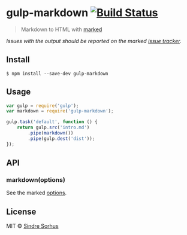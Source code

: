 # gulp-markdown [![Build Status](https://travis-ci.org/sindresorhus/gulp-markdown.svg?branch=master)](https://travis-ci.org/sindresorhus/gulp-markdown)

> Markdown to HTML with [marked](https://github.com/chjj/marked)

*Issues with the output should be reported on the marked [issue tracker](https://github.com/chjj/marked/issues).*


## Install

```
$ npm install --save-dev gulp-markdown
```


## Usage

```js
var gulp = require('gulp');
var markdown = require('gulp-markdown');

gulp.task('default', function () {
	return gulp.src('intro.md')
		.pipe(markdown())
		.pipe(gulp.dest('dist'));
});
```


## API

### markdown(options)

See the marked [options](https://github.com/chjj/marked#options-1).


## License

MIT © [Sindre Sorhus](http://sindresorhus.com)
